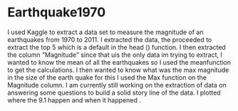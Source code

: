 # Earthquake1970

I used Kaggle to extract a data set to measure the magnitude of an earthquakes from 1970 to 2011. I extracted the data, the proceeded to extract the top 5 which is a default in the head () function. I then extracted the column "Magnitude" since that uis the only data im trying to extract, I wanted to know the mean of all the earthquakes so I used the meanfunction to get the calculations. I then wanted to know what was the max magnitude in the size of the earth quake for this I used the Max function on the Magnitude column. I am currently still working on the extraction of data on answering some questions to build a solid story line of the data. I plotted where the 9.1 happen and when it happened .

